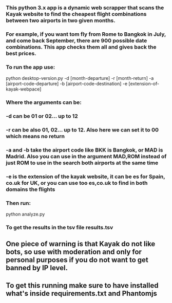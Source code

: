 ### This python 3.x app is a dynamic web scrapper that scans the Kayak website to find the cheapest flight combinations between two airports in two given months.

### For example, if you want tom fly from Rome to Bangkok in July, and come back September, there are 900 possible date combinations. This app checks them all and gives back the best prices.

### To run the app use:

python desktop-version.py -d [month-departure] -r [month-return] -a [airport-code-departure] -b [airport-code-destination] -e [extension-of-kayak-webpace]

### Where the arguments can be:

### -d can be 01 or 02... up to 12
### -r can be also 01, 02... up to 12. Also here we can set it to 00 which means no return
### -a and -b take the airport code like BKK is Bangkok, or MAD is Madrid. Also you can use in the argument MAD,ROM instead of just ROM to use in the search both airports at the same time
### -e is the extension of the kayak website, it can be es for Spain, co.uk for UK, or you can use too es,co.uk to find in both domains the flights 

### Then run:

python analyze.py

### To get the results in the tsv file results.tsv

## One piece of warning is that Kayak do not like bots, so use with moderation and only for personal purposes if you do not want to get banned by IP level.
## To get this running make sure to have installed what's inside requirements.txt and Phantomjs